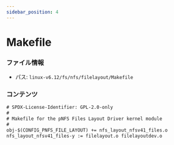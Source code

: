 ```yaml
---
sidebar_position: 4
---
```

# Makefile

### ファイル情報

- パス: `linux-v6.12/fs/nfs/filelayout/Makefile`

### コンテンツ

```txt
# SPDX-License-Identifier: GPL-2.0-only
#
# Makefile for the pNFS Files Layout Driver kernel module
#
obj-$(CONFIG_PNFS_FILE_LAYOUT) += nfs_layout_nfsv41_files.o
nfs_layout_nfsv41_files-y := filelayout.o filelayoutdev.o

```
